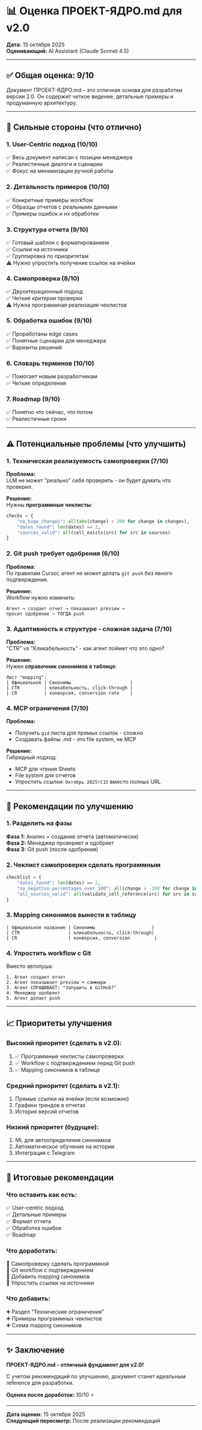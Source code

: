 # 📊 Оценка ПРОЕКТ-ЯДРО.md для v2.0

**Дата:** 15 октября 2025  
**Оценивающий:** AI Assistant (Claude Sonnet 4.5)

---

## ✅ Общая оценка: 9/10

Документ ПРОЕКТ-ЯДРО.md - это отличная основа для разработки версии 2.0. Он содержит четкое видение, детальные примеры и продуманную архитектуру.

---

## 🎯 Сильные стороны (что отлично)

### 1. User-Centric подход (10/10)
✅ Весь документ написан с позиции менеджера  
✅ Реалистичные диалоги и сценарии  
✅ Фокус на минимизации ручной работы

### 2. Детальность примеров (10/10)
✅ Конкретные примеры workflow  
✅ Образцы отчетов с реальными данными  
✅ Примеры ошибок и их обработки

### 3. Структура отчета (9/10)
✅ Готовый шаблон с форматированием  
✅ Ссылки на источники  
✅ Группировка по приоритетам  
⚠️ Нужно упростить получение ссылок на ячейки

### 4. Самопроверка (8/10)
✅ Двухитерационный подход  
✅ Четкие критерии проверки  
⚠️ Нужна программная реализация чеклистов

### 5. Обработка ошибок (9/10)
✅ Проработаны edge cases  
✅ Понятные сценарии для менеджера  
✅ Варианты решений

### 6. Словарь терминов (10/10)
✅ Помогает новым разработчикам  
✅ Четкие определения

### 7. Roadmap (9/10)
✅ Понятно что сейчас, что потом  
✅ Реалистичные сроки

---

## ⚠️ Потенциальные проблемы (что улучшить)

### 1. Техническая реализуемость самопроверки (7/10)

**Проблема:**  
LLM не может "реально" себя проверить - он будет думать что проверил.

**Решение:**  
Нужны **программные чеклисты**:

```python
checks = {
    "no_huge_changes": all(abs(change) < 200 for change in changes),
    "dates_found": len(dates) == 2,
    "sources_valid": all(cell_exists(src) for src in sources)
}
```

### 2. Git push требует одобрения (6/10)

**Проблема:**  
По правилам Cursor, агент не может делать `git push` без явного подтверждения.

**Решение:**  
Workflow нужно изменить:
```
Агент → создает отчет → показывает preview → 
просит одобрение → ТОГДА push
```

### 3. Адаптивность к структуре - сложная задача (7/10)

**Проблема:**  
"CTR" vs "Кликабельность" - как агент поймет что это одно?

**Решение:**  
Нужен **справочник синонимов в таблице**:

```
Лист "mapping":
| Официальное | Синонимы                      |
| CTR         | кликабельность, click-through |
| CR          | конверсия, conversion rate    |
```

### 4. MCP ограничения (7/10)

**Проблема:**  
- Получить `gid` листа для прямых ссылок - сложно
- Создавать файлы .md - это file system, не MCP

**Решение:**  
Гибридный подход:
- MCP для чтения Sheets
- File system для отчетов
- Упростить ссылки: `Октябрь 2025!C15` вместо полных URL

---

## 🔧 Рекомендации по улучшению

### 1. Разделить на фазы

**Фаза 1:** Анализ + создание отчета (автоматически)  
**Фаза 2:** Менеджер проверяет и одобряет  
**Фаза 3:** Git push (после одобрения)

### 2. Чеклист самопроверки сделать программным

```python
checklist = {
    "dates_found": len(dates) == 2,
    "no_negative_percentages_over_100": all(change > -100 for change in changes),
    "all_sources_valid": all(validate_cell_reference(src) for src in sources)
}
```

### 3. Mapping синонимов вынести в таблицу

```
| Официальное название | Синонимы                     |
| CTR                  | кликабельность, click-through|
| CR                   | конверсия, conversion         |
```

### 4. Упростить workflow с Git

Вместо автопуша:
```
1. Агент создает отчет
2. Агент показывает preview + саммари
3. Агент СПРАШИВАЕТ: "Запушить в GitHub?"
4. Менеджер одобряет
5. Агент делает push
```

---

## 📈 Приоритеты улучшения

### Высокий приоритет (сделать в v2.0):
1. ✅ Программные чеклисты самопроверки
2. ✅ Workflow с подтверждением перед Git push
3. ✅ Mapping синонимов в таблице

### Средний приоритет (сделать в v2.1):
1. Прямые ссылки на ячейки (если возможно)
2. Графики трендов в отчетах
3. История версий отчетов

### Низкий приоритет (будущее):
1. ML для автоопределения синонимов
2. Автоматическое обучение на истории
3. Интеграция с Telegram

---

## 🎯 Итоговые рекомендации

### Что оставить как есть:
✅ User-centric подход  
✅ Детальные примеры  
✅ Формат отчета  
✅ Обработка ошибок  
✅ Roadmap

### Что доработать:
🔧 Самопроверку сделать программной  
🔧 Git workflow с подтверждением  
🔧 Добавить mapping синонимов  
🔧 Упростить ссылки на источники

### Что добавить:
➕ Раздел "Технические ограничения"  
➕ Примеры программных чеклистов  
➕ Схема mapping синонимов

---

## ✨ Заключение

**ПРОЕКТ-ЯДРО.md - отличный фундамент для v2.0!**

С учетом рекомендаций по улучшению, документ станет идеальным reference для разработки.

**Оценка после доработок:** 10/10 ⭐

---

**Дата оценки:** 15 октября 2025  
**Следующий пересмотр:** После реализации рекомендаций

